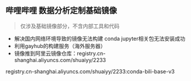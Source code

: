 ## 哔哩哔哩 数据分析定制基础镜像

> 仅涉及基础镜像部分，不含内部工具和代码

+ 解决国内网络环境导致的镜像无法构建 conda jupyter相关包无法安装成功
+ 利用gayhub的构建服务（海外服务器）
+ 镜像推到阿里云镜像仓库：registry.cn-shanghai.aliyuncs.com/shuaiyy/2233


registry.cn-shanghai.aliyuncs.com/shuaiyy/2233:conda-bili-base-v3
